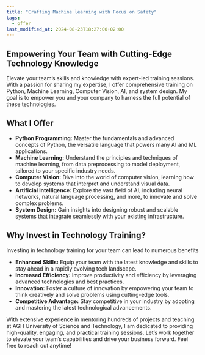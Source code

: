 ```yaml
---
title: "Crafting Machine learning with Focus on Safety"
tags:
  - offer
last_modified_at: 2024-08-23T18:27:00+02:00
---
```


## Empowering Your Team with Cutting-Edge Technology Knowledge

Elevate your team’s skills and knowledge with expert-led training sessions. With a passion for sharing my expertise, I offer comprehensive training on Python, Machine Learning, Computer Vision, AI, and system design. My goal is to empower you and your company to harness the full potential of these technologies.

## What I Offer

- **Python Programming:** Master the fundamentals and advanced concepts of Python, the versatile language that powers many AI and ML applications.
- **Machine Learning:** Understand the principles and techniques of machine learning, from data preprocessing to model deployment, tailored to your specific industry needs.
- **Computer Vision:** Dive into the world of computer vision, learning how to develop systems that interpret and understand visual data.
- **Artificial Intelligence:** Explore the vast field of AI, including neural networks, natural language processing, and more, to innovate and solve complex problems.
- **System Design:** Gain insights into designing robust and scalable systems that integrate seamlessly with your existing infrastructure.

## Why Invest in Technology Training?

Investing in technology training for your team can lead to numerous benefits

- **Enhanced Skills:** Equip your team with the latest knowledge and skills to stay ahead in a rapidly evolving tech landscape.
- **Increased Efficiency:** Improve productivity and efficiency by leveraging advanced technologies and best practices.
- **Innovation:** Foster a culture of innovation by empowering your team to think creatively and solve problems using cutting-edge tools.
- **Competitive Advantage:** Stay competitive in your industry by adopting and mastering the latest technological advancements.

With extensive experience in mentoring hundreds of projects and teaching at AGH University of Science and Technology, I am dedicated to providing high-quality, engaging, and practical training sessions. Let’s work together to elevate your team’s capabilities and drive your business forward. Feel free to reach out anytime!